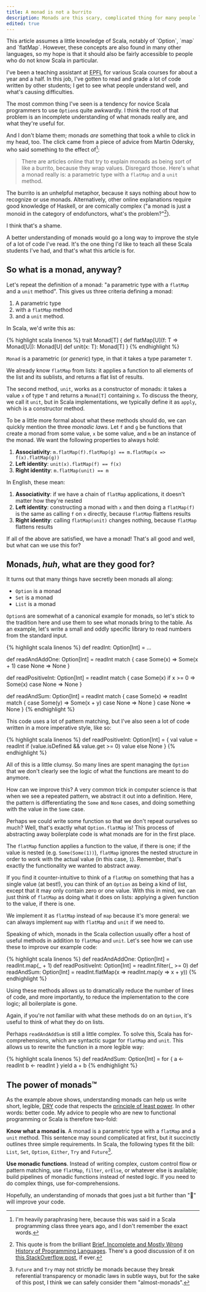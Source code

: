 ```yaml
---
title: A monad is not a burrito
description: Monads are this scary, complicated thing for many people learning Scala and functional programming. This article is a pragmatic explanation of what they are, and what they're useful for.
edited: true
---
```


<div class="block note" markdown="1">
This article assumes a little knowledge of Scala, notably of `Option`, `map` and `flatMap`. However, these concepts are also found in many other languages, so my hope is that it should also be fairly accessible to people who do not know Scala in particular.
</div>

I've been a teaching assistant at <abbr title="Swiss Federal Institute of Technology, Lausanne">EPFL</abbr> for various Scala courses for about a year and a half. In this job, I've gotten to read and grade a lot of code written by other students; I get to see what people understand well, and what's causing difficulties.

The most common thing I've seen is a tendency for novice Scala programmers to use `Option`s quite awkwardly. I think the root of that problem is an incomplete understanding of what monads really are, and what they're useful for. 

And I don't blame them; monads *are* something that took a while to click in my head, too. The click came from a piece of advice from Martin Odersky, who said something to the effect of[^paraphrasing]:

[^paraphrasing]: I'm heavily paraphrasing here, because this was said in a Scala programming class three years ago, and I don't remember the exact words.

> There are articles online that try to explain monads as being sort of like a burrito, because they wrap values. Disregard those. Here's what a monad really is: a parametric type with a `flatMap` and a `unit` method.

<!-- More -->

The burrito is an unhelpful metaphor, because it says nothing about how to recognize or use monads. Alternatively, other online explanations require good knowledge of Haskell, or are comically complex ("a monad is just a monoid in the category of endofunctors, what's the problem?"[^monoid-in-the-category-of-endofunctors]).

[^monoid-in-the-category-of-endofunctors]: This quote is from the brilliant [Brief, Incomplete and Mostly Wrong History of Programming Languages](https://james-iry.blogspot.com/2009/05/brief-incomplete-and-mostly-wrong.html). There's a good discussion of it on [this StackOverflow post](https://stackoverflow.com/q/3870088/918389), if ever.

I think that's a shame.

A better understanding of monads would go a long way to improve the style of a lot of code I've read. It's the one thing I'd like to teach all these Scala students I've had, and that's what this article is for.

## So what is a monad, anyway?
Let's repeat the definition of a monad: "a parametric type with a `flatMap` and a `unit` method". This gives us three criteria defining a monad:

1. A parametric type
2. with a `flatMap` method
3. and a `unit` method.

In Scala, we'd write this as:

{% highlight scala linenos %}
trait Monad[T] {
    def flatMap[U](f: T => Monad[U]): Monad[U]
    def unit(x: T): Monad[T]
}
{% endhighlight %}

`Monad` is a parametric (or *generic*) type, in that it takes a type parameter `T`.

We already know `flatMap` from lists: it applies a function to all elements of the list and its sublists, and returns a flat list of results. 

The second method, `unit`, works as a constructor of monads: it takes a value `x` of type `T` and returns a `Monad[T]` containing `x`. To discuss the theory, we call it `unit`, but in Scala implementations, we typically define it as `apply`, which is a constructor method.

To be a little more formal about what these methods should do, we can quickly mention the three *monadic laws*. Let `f` and `g` be functions that create a monad from some value, `x` be some value, and `m` be an instance of the monad. We want the following properties to always hold:

1. **Associativity**: `m.flatMap(f).flatMap(g) == m.flatMap(x => f(x).flatMap(g))`
2. **Left identity**: `unit(x).flatMap(f) == f(x)`
3. **Right identity**: `m.flatMap(unit) == m`

In English, these mean:

1. **Associativity**: if we have a chain of `flatMap` applications, it doesn't matter how they're nested
2. **Left identity**: constructing a monad with `x` and then doing a `flatMap(f)` is the same as calling `f` on `x` directly, because `flatMap` flattens results
3. **Right identity**: calling `flatMap(unit)` changes nothing, because `flatMap` flattens results

If all of the above are satisfied, we have a monad!  That's all good and well, but what can we use this for?

## Monads, *huh*, what are they good for?
It turns out that many things have secretly been monads all along:

- `Option` is a monad
- `Set` is a monad
- `List` is a monad

`Option`s are somewhat of a canonical example for monads, so let's stick to the tradition here and use them to see what monads bring to the table. As an example, let's write a small and oddly specific library to read numbers from the standard input.

{% highlight scala linenos %}
def readInt: Option[Int] = ...

def readAndAddOne: Option[Int] = readInt match {
    case Some(x) => Some(x + 1)
    case None => None
}

def readPositiveInt: Option[Int] = readInt match {
    case Some(x) if x >= 0 => Some(x)
    case None => None
}

def readAndSum: Option[Int] = readInt match {
    case Some(x) => readInt match {
        case Some(y) => Some(x + y)
        case None => None
    }
    case None => None
}
{% endhighlight %}

This code uses a lot of pattern matching, but I've also seen a lot of code written in a more imperative style, like so:

{% highlight scala linenos %}
def readPositiveInt: Option[Int] = {
    val value = readInt
    if (value.isDefined && value.get >= 0) value
    else None
}
{% endhighlight %}

All of this is a little clumsy. So many lines are spent managing the `Option` that we don't clearly see the logic of what the functions are meant to do anymore. 

How can we improve this? A very common trick in computer science is that when we see a repeated pattern, we abstract it out into a definition. Here, the pattern is differentiating the `Some` and `None` cases, and doing something with the value in the `Some` case. 

Perhaps we could write some function so that we don't repeat ourselves so much? Well, that's exactly what `Option.flatMap` is! This process of abstracting away boilerplate code is what monads are for in the first place.

The `flatMap` function applies a function to the value, if there is one; if the value is nested (e.g. `Some(Some(1))`), `flatMap` ignores the nested structure in order to work with the actual value (in this case, `1`). Remember, that's exactly the functionality we wanted to abstract away.

If you find it counter-intuitive to think of a `flatMap` on something that has a single value (at best!), you can think of an `Option` as being a kind of list, except that it may only contain zero or one value. With this in mind, we can just think of `flatMap` as doing what it does on lists: applying a given function to the value, if there is one.

We implement it as `flatMap` instead of `map` because it's more general: we can always implement `map` with `flatMap` and `unit` if we need to.

Speaking of which, monads in the Scala collection usually offer a host of useful methods in addition to `flatMap` and `unit`. Let's see how we can use these to improve our example code:

{% highlight scala linenos %}
def readAndAddOne: Option[Int] = readInt.map(_ + 1)
def readPositiveInt: Option[Int] = readInt.filter(_ >= 0)
def readAndSum: Option[Int] = 
    readInt.flatMap(x => readInt.map(y => x + y))
{% endhighlight %}

Using these methods allows us to dramatically reduce the number of lines of code, and more importantly, to reduce the implementation to the core logic; all boilerplate is gone.

Again, if you're not familiar with what these methods do on an `Option`, it's useful to think of what they do on lists.

Perhaps `readAndAddSum` is still a little complex. To solve this, Scala has for-comprehensions, which are syntactic sugar for `flatMap` and `unit`. This allows us to rewrite the function in a more legible way:

{% highlight scala linenos %}
def readAndSum: Option[Int] = for {
  a <- readInt
  b <- readInt
} yield a + b
{% endhighlight %}

## The power of monads™
As the example above shows, understanding monads can help us write short, legible, [DRY](https://en.wikipedia.org/wiki/Don%27t_repeat_yourself) code that respects the [principle of least power](http://www.lihaoyi.com/post/StrategicScalaStylePrincipleofLeastPower.html). In other words: better code. My advice to people who are new to functional programming or Scala is therefore two-fold:

**Know what a monad is**. A monad is a parametric type with a `flatMap` and a `unit` method. This sentence may sound complicated at first, but it succinctly outlines three simple requirements. In Scala, the following types fit the bill: `List`, `Set`, `Option`, `Either`, `Try` and `Future`[^almost-monad].

[^almost-monad]: `Future` and `Try` may not strictly be monads because they break referential transparency or monadic laws in subtle ways, but for the sake of this post, I think we can safely consider them "almost-monads".

**Use monadic functions**. Instead of writing complex, custom control flow or pattern matching, use `flatMap`, `filter`, `orElse`, or whatever else is available; build pipelines of monadic functions instead of nested logic. If you need to do complex things, use for-comprehensions.

Hopefully, an understanding of monads that goes just a bit further than "🌯" will improve your code.
